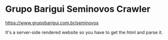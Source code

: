 # Grupo Barigui Seminovos Crawler

https://www.grupobarigui.com.br/seminovos

It's a server-side rendered website so you have to get the html and parse it.
